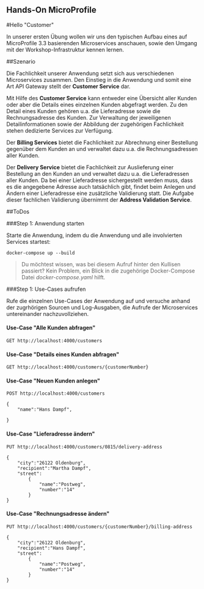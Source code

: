 ## Hands-On MicroProfile 
#Hello "Customer"

In unserer ersten Übung wollen wir uns den typischen Aufbau eines auf  MicroProfile 3.3 basierenden Microservices anschauen, sowie den Umgang mit der Workshop-Infrastruktur kennen lernen. 

##Szenario

Die Fachlichkeit unserer Anwendung setzt sich aus verschiedenen Microservices zusammen. Den Einstieg in die Anwendung und somit eine Art API Gateway stellt der **Customer Service** dar. 

Mit Hilfe des **Customer Service** kann entweder eine Übersicht aller Kunden oder aber die Details eines einzelnen Kunden abgefragt werden. Zu den Detail eines Kunden gehören u.a. die Lieferadresse sowie die Rechnungsadresse des Kunden. Zur Verwaltung der jeweiligenen Detailinformationen sowie der Abbildung der zugehörigen Fachlichkeit stehen dedizierte Services zur Verfügung. 

Der **Billing Services** bietet die Fachlichkeit zur Abrechnung einer Bestellung gegenüber dem Kunden an und verwaltet dazu u.a. die Rechnungsadressen aller Kunden.  

Der **Delivery Service** bietet die Fachlichkeit zur Auslieferung einer Bestellung an den Kunden an und verwaltet dazu u.a. die Lieferadressen aller Kunden. Da bei einer Lieferadresse sichergestellt werden muss, dass es die angegebene Adresse auch tatsächlich gibt, findet beim Anlegen und Ändern einer Lieferadresse eine zusätzliche Validierung statt. Die Aufgabe dieser fachlichen Validierung übernimmt der **Address Validation Service**.

##ToDos

###Step 1: Anwendung starten

Starte die Anwendung, indem du die Anwendung und alle involvierten Services startest: 

``docker-compose up --build``

> Du möchtest wissen, was bei diesem Aufruf hinter den Kullisen passiert? Kein Problem, ein Blick in die zugehörige Docker-Compose Datei *docker-compose.yaml* hilft. 

###Step 1: Use-Cases aufrufen

Rufe die einzelnen Use-Cases der Anwendung auf und versuche anhand der zugrhörigen Sourcen und Log-Ausgaben, die Aufrufe der Microservices untereinander nachzuvollziehen. 

#### Use-Case "Alle Kunden abfragen" 

``GET http://localhost:4000/customers``

#### Use-Case "Details eines Kunden abfragen" 

``GET http://localhost:4000/customers/{customerNumber}``

#### Use-Case "Neuen Kunden anlegen" 

	POST http://localhost:4000/customers
	
	{
		"name":"Hans Dampf", 
		
	}

#### Use-Case "Lieferadresse ändern" 

	PUT http://localhost:4000/customers/0815/delivery-address

	{
		"city":"26122 Oldenburg",
		"recipient":"Martha Dampf",
		"street":
			{
				"name":"Postweg",
				"number":"14"
			}
	}

#### Use-Case "Rechnungsadresse ändern" 

	PUT http://localhost:4000/customers/{customerNumber}/billing-address
	
	{
		"city":"26122 Oldenburg",
		"recipient":"Hans Dampf",
		"street":
			{
				"name":"Postweg",
				"number":"14"
			}
	}
